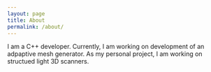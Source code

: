 ```yaml
---
layout: page
title: About
permalink: /about/
---
```


I am a C++ developer. Currently, I am working on development of an adpaptive mesh generator. As my personal project, I am working on structued light 3D scanners.



